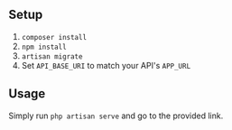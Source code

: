 ## Setup 

1. `composer install`
2. `npm install`
3. `artisan migrate`
4. Set `API_BASE_URI` to match your API's `APP_URL`

## Usage

Simply run `php artisan serve` and go to the provided link.